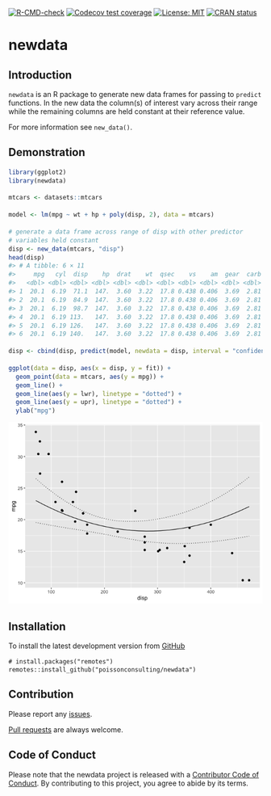 
<!-- README.md is generated from README.Rmd. Please edit that file -->
<!-- badges: start -->

[![R-CMD-check](https://github.com/poissonconsulting/newdata/actions/workflows/R-CMD-check.yaml/badge.svg)](https://github.com/poissonconsulting/newdata/actions/workflows/R-CMD-check.yaml)
[![Codecov test
coverage](https://codecov.io/gh/poissonconsulting/newdata/branch/main/graph/badge.svg)](https://codecov.io/gh/poissonconsulting/newdata?branch=main)
[![License:
MIT](https://img.shields.io/badge/License-MIT-green.svg)](https://opensource.org/licenses/MIT)
[![CRAN
status](https://www.r-pkg.org/badges/version/newdata)](https://CRAN.R-project.org/package=newdata)
<!-- badges: end -->

# newdata

## Introduction

`newdata` is an R package to generate new data frames for passing to
`predict` functions. In the new data the column(s) of interest vary
across their range while the remaining columns are held constant at
their reference value.

For more information see `new_data()`.

## Demonstration

``` r
library(ggplot2)
library(newdata)

mtcars <- datasets::mtcars

model <- lm(mpg ~ wt + hp + poly(disp, 2), data = mtcars)

# generate a data frame across range of disp with other predictor
# variables held constant
disp <- new_data(mtcars, "disp")
head(disp)
#> # A tibble: 6 × 11
#>     mpg   cyl  disp    hp  drat    wt  qsec    vs    am  gear  carb
#>   <dbl> <dbl> <dbl> <dbl> <dbl> <dbl> <dbl> <dbl> <dbl> <dbl> <dbl>
#> 1  20.1  6.19  71.1  147.  3.60  3.22  17.8 0.438 0.406  3.69  2.81
#> 2  20.1  6.19  84.9  147.  3.60  3.22  17.8 0.438 0.406  3.69  2.81
#> 3  20.1  6.19  98.7  147.  3.60  3.22  17.8 0.438 0.406  3.69  2.81
#> 4  20.1  6.19 113.   147.  3.60  3.22  17.8 0.438 0.406  3.69  2.81
#> 5  20.1  6.19 126.   147.  3.60  3.22  17.8 0.438 0.406  3.69  2.81
#> 6  20.1  6.19 140.   147.  3.60  3.22  17.8 0.438 0.406  3.69  2.81

disp <- cbind(disp, predict(model, newdata = disp, interval = "confidence"))

ggplot(data = disp, aes(x = disp, y = fit)) +
  geom_point(data = mtcars, aes(y = mpg)) +
  geom_line() +
  geom_line(aes(y = lwr), linetype = "dotted") +
  geom_line(aes(y = upr), linetype = "dotted") +
  ylab("mpg")
```

![](man/figures/README-unnamed-chunk-2-1.png)<!-- -->

## Installation

To install the latest development version from
[GitHub](https://github.com/poissonconsulting/newdata)

    # install.packages("remotes")
    remotes::install_github("poissonconsulting/newdata")

## Contribution

Please report any
[issues](https://github.com/poissonconsulting/newdata/issues).

[Pull requests](https://github.com/poissonconsulting/newdata/pulls) are
always welcome.

## Code of Conduct

Please note that the newdata project is released with a [Contributor
Code of
Conduct](https://contributor-covenant.org/version/2/1/CODE_OF_CONDUCT.html).
By contributing to this project, you agree to abide by its terms.
